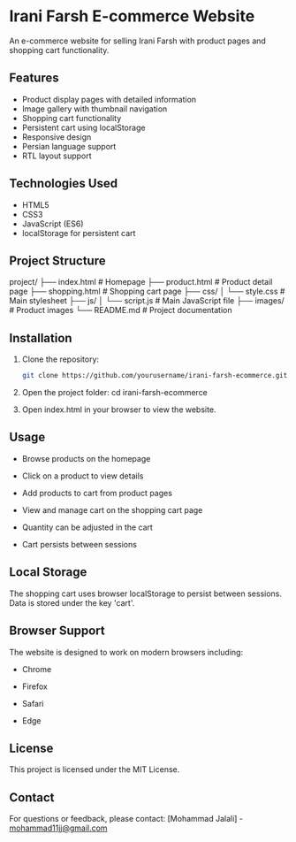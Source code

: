 # Irani Farsh E-commerce Website

An e-commerce website for selling Irani Farsh with product pages and shopping cart functionality.

## Features

- Product display pages with detailed information
- Image gallery with thumbnail navigation
- Shopping cart functionality
- Persistent cart using localStorage
- Responsive design
- Persian language support
- RTL layout support

## Technologies Used

- HTML5
- CSS3
- JavaScript (ES6)
- localStorage for persistent cart

## Project Structure

project/
├── index.html # Homepage
├── product.html # Product detail page
├── shopping.html # Shopping cart page
├── css/
│ └── style.css # Main stylesheet
├── js/
│ └── script.js # Main JavaScript file
├── images/ # Product images
└── README.md # Project documentation

## Installation

1. Clone the repository:

   ```bash
   git clone https://github.com/yourusername/irani-farsh-ecommerce.git

   ```

2. Open the project folder:
   cd irani-farsh-ecommerce

3. Open index.html in your browser to view the website.

## Usage

- Browse products on the homepage

- Click on a product to view details

- Add products to cart from product pages

- View and manage cart on the shopping cart page

- Quantity can be adjusted in the cart

- Cart persists between sessions

## Local Storage

The shopping cart uses browser localStorage to persist between sessions. Data is stored under the key 'cart'.

## Browser Support

The website is designed to work on modern browsers including:

- Chrome

- Firefox

- Safari

- Edge

## License

This project is licensed under the MIT License.

## Contact

For questions or feedback, please contact:
[Mohammad Jalali] - mohammad11jj@gmail.com
